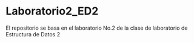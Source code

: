 # Laboratorio2_ED2
El repositorio se basa en el laboratorio No.2 de la clase de laboratorio de Estructura de Datos 2
